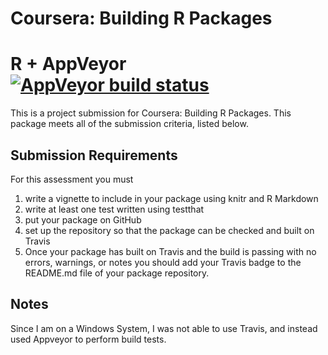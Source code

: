 # Coursera: Building R Packages
# R + AppVeyor [![AppVeyor build status](https://ci.appveyor.com/api/projects/status/github/ntbohl/fars?branch=master&svg=true)](https://ci.appveyor.com/project/ntbohl/fars/branch/master)

This is a project submission for Coursera: Building R Packages. This package meets all of the submission criteria, listed below.

## Submission Requirements

For this assessment you must

1. write a vignette to include in your package using knitr and R Markdown
2. write at least one test written using testthat
3. put your package on GitHub
4. set up the repository so that the package can be checked and built on Travis
5. Once your package has built on Travis and the build is passing with no errors, warnings, or notes you should add your Travis badge to the README.md file of your package repository.

## Notes

Since I am on a Windows System, I was not able to use Travis, and instead used Appveyor to perform build tests.

